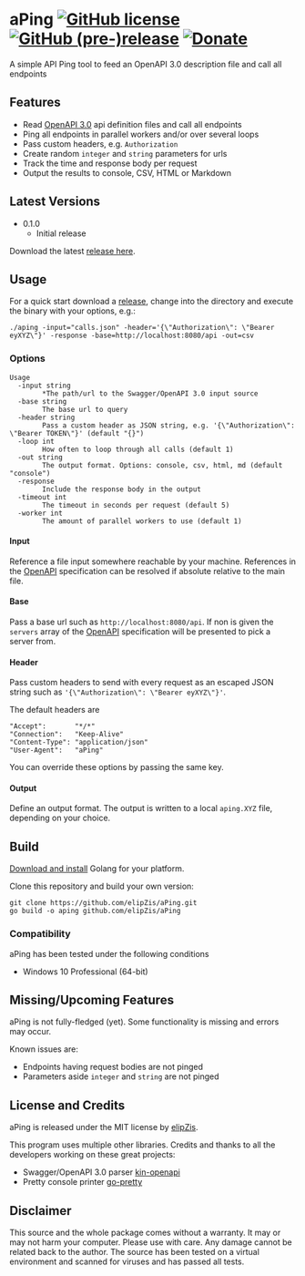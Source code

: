 # aPing [![GitHub license](https://img.shields.io/github/license/elipzis/aPing.svg)](https://github.com/elipzis/aping/blob/master/LICENSE.md) [![GitHub (pre-)release](https://img.shields.io/badge/release-0.1.0-yellow.svg)](https://github.com/elipzis/aping/releases/tag/0.1.0) [![Donate](https://img.shields.io/badge/Donate-PayPal-green.svg)](https://www.paypal.me/insanitydesign)
A simple API Ping tool to feed an OpenAPI 3.0 description file and call all endpoints

## Features
* Read [OpenAPI 3.0][2] api definition files and call all endpoints
* Ping all endpoints in parallel workers and/or over several loops
* Pass custom headers, e.g. `Authorization`
* Create random `integer` and `string` parameters for urls
* Track the time and response body per request
* Output the results to console, CSV, HTML or Markdown

## Latest Versions
* 0.1.0
  * Initial release
  
Download the latest [release here][3].

## Usage
For a quick start download a [release][3], change into the directory and execute the binary with your options, e.g.:
```shell script
./aping -input="calls.json" -header='{\"Authorization\": \"Bearer eyXYZ\"}' -response -base=http://localhost:8080/api -out=csv
```

### Options
```shell script
Usage
  -input string
        *The path/url to the Swagger/OpenAPI 3.0 input source
  -base string
        The base url to query
  -header string
        Pass a custom header as JSON string, e.g. '{\"Authorization\": \"Bearer TOKEN\"}' (default "{}")
  -loop int
        How often to loop through all calls (default 1)
  -out string
        The output format. Options: console, csv, html, md (default "console")
  -response
        Include the response body in the output
  -timeout int
        The timeout in seconds per request (default 5)
  -worker int
        The amount of parallel workers to use (default 1)
```

#### Input
Reference a file input somewhere reachable by your machine. 
References in the [OpenAPI][2] specification can be resolved if absolute relative to the main file.

#### Base
Pass a base url such as `http://localhost:8080/api`.
If non is given the `servers` array of the [OpenAPI][2] specification will be presented to pick a server from.

#### Header
Pass custom headers to send with every request as an escaped JSON string such as `'{\"Authorization\": \"Bearer eyXYZ\"}'`.

The default headers are
```
"Accept":       "*/*"
"Connection":   "Keep-Alive"
"Content-Type": "application/json"
"User-Agent":   "aPing"
```

You can override these options by passing the same key.

#### Output
Define an output format. The output is written to a local `aping.XYZ` file, depending on your choice.

## Build
[Download and install][5] Golang for your platform.

Clone this repository and build your own version:
```shell script
git clone https://github.com/elipZis/aPing.git
go build -o aping github.com/elipZis/aPing
```

### Compatibility
aPing has been tested under the following conditions
* Windows 10 Professional (64-bit)

## Missing/Upcoming Features
aPing is not fully-fledged (yet). Some functionality is missing and errors may occur.

Known issues are:
* Endpoints having request bodies are not pinged
* Parameters aside `integer` and `string` are not pinged 

## License and Credits
aPing is released under the MIT license by [elipZis][1].

This program uses multiple other libraries. Credits and thanks to all the developers working on these great projects:
* Swagger/OpenAPI 3.0 parser [kin-openapi][6]
* Pretty console printer [go-pretty][7]

## Disclaimer
This source and the whole package comes without a warranty. 
It may or may not harm your computer. Please use with care. 
Any damage cannot be related back to the author. 
The source has been tested on a virtual environment and scanned for viruses and has passed all tests.

  [1]: https://elipZis.com
  [2]: https://swagger.io/specification/
  [3]: https://github.com/elipZis/aPing/releases
  [4]: https://github.com/elipZis/aPing/wiki/Version-History
  [5]: https://golang.org/dl/
  [6]: https://github.com/getkin/kin-openapi
  [7]: https://github.com/jedib0t/go-pretty